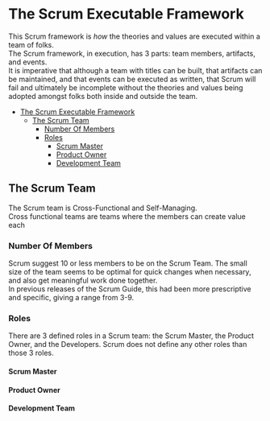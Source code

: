 # The Scrum Executable Framework

This Scrum framework is _how_ the theories and values are executed within a team of folks.  
The Scrum framework, in execution, has 3 parts: team members, artifacts, and events.  
It is imperative that although a team with titles can be built, that artifacts can be maintained, and that events can be executed as written, that Scrum will fail and ultimately be incomplete without the theories and values being adopted amongst folks both inside and outside the team.

+ [The Scrum Executable Framework](#the-scrum-executable-framework)
  + [The Scrum Team](#the-scrum-team)
    + [Number Of Members](#number-of-members)
    + [Roles](#roles)
      + [Scrum Master](#scrum-master)
      + [Product Owner](#product-owner)
      + [Development Team](#development-team)

## The Scrum Team

The Scrum team is Cross-Functional and Self-Managing.  
Cross functional teams are teams where the members can create value each

### Number Of Members

Scrum suggest 10 or less members to be on the Scrum Team. The small size of the team seems to be optimal for quick changes when necessary, and also get meaningful work done together.  
In previous releases of the Scrum Guide, this had been more prescriptive and specific, giving a range from 3-9.

### Roles

There are 3 defined roles in a Scrum team: the Scrum Master, the Product Owner, and the Developers. Scrum does not define any other roles than those 3 roles.

#### Scrum Master

#### Product Owner

#### Development Team
